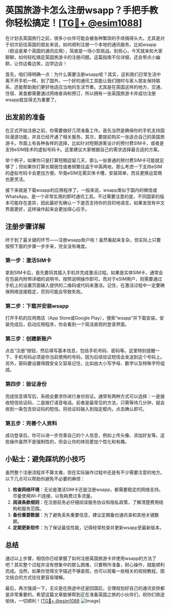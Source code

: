 # 英国旅游卡怎么注册wsapp？手把手教你轻松搞定！[[TG💪+ @esim1088](https://t.me/s/esim1088)]

在计划去英国旅行之前，很多小伙伴可能会被各种繁琐的手续搞得头大。尤其是对于初次前往英国的朋友来说，如何顺利注册一个本地的通讯服务，比如wsapp（假设是某个英国的通讯应用），简直是一场小型挑战。别担心，今天就来和大家聊聊，如何轻松搞定英国旅游卡的注册问题。这篇指南不仅详细，还会带点小幽默，让你边看边笑，边学边会！

首先，咱们得明确一点：为什么需要注册wsapp呢？其实，这和我们日常生活中离不开手机一样，到了国外，一个好的通讯工具能让我们随时与家人朋友保持联系，还能帮助我们更好地适应当地的生活节奏。尤其是在英国这样的地方，交通、住宿、美食都需要通过网络查询和预订，所以拥有一张英国旅游卡并成功注册wsapp就显得尤为重要了。

## 出发前的准备

在正式开始注册之前，你需要做好几项准备工作。首先当然是确保你的手机支持国际漫游功能，并且已经开通了相关服务。其次，要提前购买一张适合自己的英国旅游卡。市面上有各种各样的选择，比如针对短期游客设计的预付费SIM卡，或者是支持eSIM技术的虚拟号码卡。这里建议大家根据自己的需求选择最合适的方案。

举个例子，如果你只是打算短期逗留几天，那么一张普通的预付费SIM卡可能就足够了；但如果你打算长期居住或者频繁往返于中英两地，那么考虑一下支持eSIM的虚拟号码卡会更加方便。毕竟eSIM无需实体卡槽，安装简单，而且更换运营商也更灵活。

接下来就是下载wsapp的应用程序了。一般来说，wsapp类似于国内的微信或WhatsApp，是一个非常实用的即时通讯工具。不过需要注意的是，不同国家的版本可能存在差异，因此最好先确认一下是否支持你的目的地语言。如果发现有中文界面更好，这样操作起来会更加得心应手。

## 注册步骤详解

终于到了最关键的环节——注册wsapp账户啦！虽然看起来复杂，但实际上只要按照下面的步骤一步步来，完全没有难度。

### 第一步：激活SIM卡

拿到SIM卡后，首先要将其插入手机并完成激活过程。如果是实体SIM卡，通常会在包装内附带详细的说明书，按照说明操作即可。而对于eSIM用户，则需要通过手机上的设置页面输入提供的二维码或代码来激活。记住，在激活过程中一定要确保网络连接稳定，否则可能会导致失败。

### 第二步：下载并安装wsapp

打开手机的应用商店（App Store或Google Play），搜索“wsapp”并下载安装。安装完成后，启动应用程序，你会看到一个简洁直观的登录界面。

### 第三步：创建新账户

点击“注册”按钮，然后填写基本信息，包括手机号码、密码等。这里特别提醒一下，手机号码必须是你当前使用的号码，因为后续验证短信会发送到这个号码上。另外，密码要设置得既安全又容易记住，比如由大小写字母、数字以及特殊字符组成。

### 第四步：验证身份

完成信息填写后，系统会要求你进行身份验证。通常有两种方式可以选择：一是接收短信验证码，二是拨打语音电话。前者是最常见的方法，只需等待几分钟，就会收到一条包含验证码的短信。将验证码输入到指定框内，点击确认即可。

### 第五步：完善个人资料

成功登录后，你可以进一步完善自己的个人信息，例如上传头像、添加好友等。这些操作虽然不是强制性的，但会让你的体验更加个性化和有趣。

## 小贴士：避免踩坑的小技巧

虽然整个注册流程并不算太难，但在实际操作过程中还是有不少需要注意的地方。以下几点可以帮助你避免不必要的麻烦：

1. **检查网络环境**：无论是激活SIM卡还是注册wsapp，都需要稳定的网络支持。尽量使用Wi-Fi连接，以免耗费过多流量。
2. **阅读条款细则**：在注册前务必仔细阅读服务协议和隐私政策，了解清楚费用结构和服务范围。
3. **备份重要数据**：为了避免丢失重要信息，建议定期备份通讯录和其他关键数据。
4. **定期更新软件**：为了保证最佳性能，记得经常检查并更新wsapp至最新版本。

## 总结

通过以上步骤，相信你已经掌握了如何注册英国旅游卡并使用wsapp的方法了吧？其实整个过程并没有想象中的那么困难，只要稍作准备，耐心操作，就能顺利完成。当然，如果你觉得文字描述不够直观，也可以观看一些相关的视频教程，图文结合的方式往往更容易理解。

最后，再次强调一下，无论是在旅途中还是回国后，合理规划好自己的通讯安排都是非常重要的。希望这篇文章能够帮到正在准备英国之旅的小伙伴们，祝你们旅途愉快，一切顺利！[[TG💪+ @esim1088](https://t.me/s/esim1088) ![Image](https://i.postimg.cc/4NQfJmqS/Snipaste-2025-05-13-00-14-12.png)]